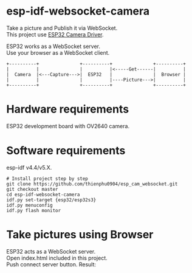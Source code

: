 # esp-idf-websocket-camera
Take a picture and Publish it via WebSocket.   
This project use [ESP32 Camera Driver](https://components.espressif.com/components/espressif/esp32-camera).   

ESP32 works as a WebSocket server.   
Use your browser as a WebSocket client.   
```
+----------+               +----------+               +----------+
|          |               |          |<-----Get------|          |
|  Camera  |<---Capture--->|  ESP32   |               |  Browser |
|          |               |          |----Picture--->|          |
+----------+               +----------+               +----------+
```

# Hardware requirements
ESP32 development board with OV2640 camera.     

# Software requirements
esp-idf v4.4/v5.X.   

```
# Install project step by step
git clone https://github.com/thienphu0904/esp_cam_websocket.git
git checkout master
cd esp-idf-websocket-camera
idf.py set-target {esp32/esp32s3}
idf.py menuconfig
idf.py flash monitor
```

# Take pictures using Browser
ESP32 acts as a WebSocket server.   
Open index.html included in this project.   
Push connect server button.
Result:    


